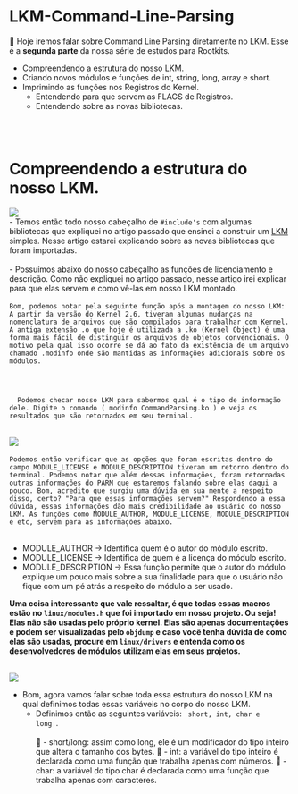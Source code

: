 # LKM-Command-Line-Parsing

  👾 Hoje iremos falar sobre Command Line Parsing diretamente no LKM. Esse é a <b>segunda parte</b> da nossa série de estudos para Rootkits.


  - Compreendendo a estrutura do nosso LKM.
  - Criando novos módulos e funções de int, string, long, array e short.
  - Imprimindo as funções nos Registros do Kernel.
    - Entendendo para que servem as FLAGS de Registros.
    - Entendendo sobre as novas bibliotecas.
<br>
<br>

# Compreendendo a estrutura do nosso LKM.

<img src="https://imgur.com/oAcCbs8.png">
<br>
  - Temos então todo nosso cabeçalho de <code>#include's</code> com algumas bibliotecas que expliquei no artigo passado que ensinei a construir um <a href="https://github.com/MarktwainSTDLL/Linux-Kernel-Module-basic-explanation/">LKM</a> simples. Nesse artigo estarei explicando sobre as novas bibliotecas que foram importadas.
  <br>
  <br>
  - Possuímos abaixo do nosso cabeçalho as funções de licenciamento e descrição. Como não expliquei no artigo passado, nesse artigo irei explicar para que elas servem e como vê-las em nosso LKM montado.
  <br><br>
  <code>Bom, podemos notar pela seguinte função após a montagem do nosso LKM: A partir da versão do Kernel 2.6, tiveram algumas mudanças na nomenclatura de arquivos que são compilados para trabalhar com Kernel. A antiga extensão .o que hoje é utilizada a .ko (Kernel Object) é uma forma mais fácil de distinguir os arquivos de objetos convencionais. O motivo pela qual isso ocorre se dá ao fato da existência de um arquivo chamado .modinfo onde são mantidas as informações adicionais sobre os módulos.
  <br>
  <br>
  Podemos checar nosso LKM para sabermos qual é o tipo de informação dele. Digite o comando ( modinfo CommandParsing.ko ) e veja os resultados que são retornados em seu terminal.
 </code>
 <br>
 <br>
 <img src="https://imgur.com/Ej6qWOt.png">
 <br><br>
 <code>Podemos então verificar que as opções que foram escritas dentro do campo MODULE_LICENSE e MODULE_DESCRIPTION tiveram um retorno dentro do terminal. Podemos notar que além dessas informações, foram retornadas outras informações do PARM que estaremos falando sobre elas daqui a pouco. Bom, acredito que surgiu uma dúvida em sua mente a respeito disso, certo? "Para que essas informações servem?" Respondendo a essa dúvida, essas informações dão mais credibilidade ao usuário do nosso LKM. As funções como MODULE_AUTHOR, MODULE_LICENSE, MODULE_DESCRIPTION e etc, servem para as informações abaixo.</code>
<br><br>

  - MODULE_AUTHOR -> Identifica quem é o autor do módulo escrito.
  - MODULE_LICENSE -> Identifica de quem é a licença do módulo escrito.
  - MODULE_DESCRIPTION -> Essa função permite que o autor do módulo explique um pouco mais sobre a sua finalidade para que o usuário não fique com um pé atrás a respeito do módulo a ser usado.

  <b>Uma coisa interessante que vale ressaltar, é que todas essas macros estão no <code>linux/modules.h</code> que foi importado em nosso projeto. Ou seja! Elas não são usadas pelo próprio kernel. Elas são apenas documentações e podem ser visualizadas pelo <code>objdump</code> e caso você tenha dúvida de como elas são usadas, procure em <code>linux/drivers</code> e entenda como os desenvolvedores de módulos utilizam elas em seus projetos.</b>
<br><br>

<img src="https://imgur.com/bYERex4.png">
<br>

 - Bom, agora vamos falar sobre toda essa estrutura do nosso LKM na qual definimos todas essas variáveis no corpo do nosso LKM.
    - Definimos então as seguintes variáveis: <code> short, int, char e long </code>.
    <br><br>
    🌟 - short/long: assim como long, ele é um modificador do tipo inteiro que altera o tamanho dos bytes.
    🌟 - int: a variável do tipo inteiro é declarada como uma função que trabalha apenas com números.
    🌟 - char: a variável do tipo char é declarada como uma função que trabalha apenas com caracteres.
    <br><br>
